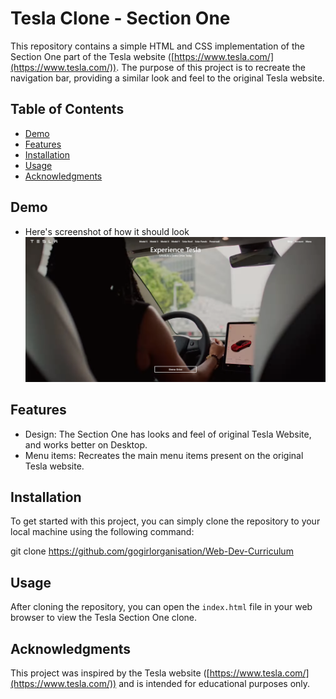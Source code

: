 # Tesla Clone - Section One

This repository contains a simple HTML and CSS implementation of the Section One part of the Tesla website ([https://www.tesla.com/](https://www.tesla.com/)). The purpose of this project is to recreate the navigation bar, providing a similar look and feel to the original Tesla website.

## Table of Contents

- [Demo](#demo)
- [Features](#features)
- [Installation](#installation)
- [Usage](#usage)
- [Acknowledgments](#acknowledgments)

## Demo

* Here's screenshot of how it should look 
![DEMO](DEMO.png)

## Features

- Design: The Section One has looks and feel of original Tesla Website, and works better on Desktop.
- Menu items: Recreates the main menu items present on the original Tesla website.

## Installation

To get started with this project, you can simply clone the repository to your local machine using the following command:

git clone https://github.com/gogirlorganisation/Web-Dev-Curriculum


## Usage

After cloning the repository, you can open the `index.html` file in your web browser to view the Tesla Section One clone.

## Acknowledgments

This project was inspired by the Tesla website ([https://www.tesla.com/](https://www.tesla.com/)) and is intended for educational purposes only.